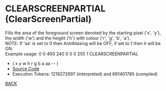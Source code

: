 # CLEARSCREENPARTIAL &emsp; (ClearScreenPartial)
Fills the area of the foreground screen denoted by the starting pixel ('x', 'y'), the width ('w') and the height ('h') with colour ('r', 'g', 'b', 'a').<br/>NOTE: If 'aa' is set to 0 then AntiAliasing will be OFF, if set to 1 then it will be ON.<br/>Example usage: 0 0 400 240 0 0 0 255 1 CLEARSCREENPARTIAL
* ( x y w h r g b a aa -- )
* [Source Code](../words/graphics/ClearScreenPartial.cs)
* Execution Tokens: 1218272697 (interpreted) and 681401785 (compiled)


[BACK](builtins.md#ClearScreenPartial)
